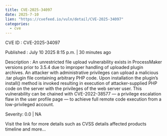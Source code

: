 ```yaml
--- 
title: CVE-2025-34097
date: 2025-7-10
lien: "https://cvefeed.io/vuln/detail/CVE-2025-34097"
categories:
  - cve
---
```


CVE ID : CVE-2025-34097

Published :  July 10
2025
8:15 p.m. | 30 minutes ago

Description : An unrestricted file upload vulnerability exists in ProcessMaker versions prior to 3.5.4 due to improper handling of uploaded plugin archives. An attacker with administrative privileges can upload a malicious .tar plugin file containing arbitrary PHP code. Upon installation
the plugin’s install() method is invoked
resulting in execution of attacker-supplied PHP code on the server with the privileges of the web server user. This vulnerability can be chained with CVE-2022-38577 — a privilege escalation flaw in the user profile page — to achieve full remote code execution from a low-privileged account.

Severity: 0.0 | NA

Visit the link for more details
such as CVSS details
affected products
timeline
and more...
